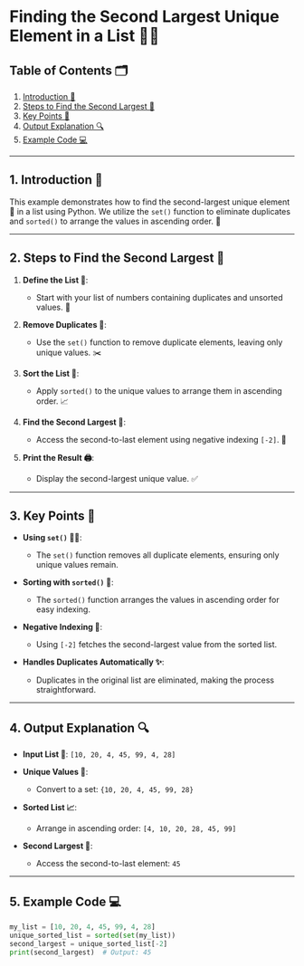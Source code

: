 # Finding the Second Largest Unique Element in a List 🥈✨

## Table of Contents 🗂️  
1. [Introduction 📘](#1-introduction-📘)  
2. [Steps to Find the Second Largest 🚀](#2-steps-to-find-the-second-largest-🚀)  
3. [Key Points 🌟](#3-key-points-🌟)  
4. [Output Explanation 🔍](#4-output-explanation-🔍)  
5. [Example Code 💻](#5-example-code-💻)  

---

## 1. Introduction 📘  
This example demonstrates how to find the second-largest unique element 🥈 in a list using Python. We utilize the `set()` function to eliminate duplicates and `sorted()` to arrange the values in ascending order. 🌟

---

## 2. Steps to Find the Second Largest 🚀  

1. **Define the List 📝**:  
   - Start with your list of numbers containing duplicates and unsorted values. 🎯  

2. **Remove Duplicates 🔄**:  
   - Use the `set()` function to remove duplicate elements, leaving only unique values. ✂️  

3. **Sort the List 🧹**:  
   - Apply `sorted()` to the unique values to arrange them in ascending order. 📈  

4. **Find the Second Largest 🥈**:  
   - Access the second-to-last element using negative indexing `[-2]`. 🧮  

5. **Print the Result 🖨️**:  
   - Display the second-largest unique value. ✅  

---

## 3. Key Points 🌟  

- **Using `set()` 🚫🔁**:  
  - The `set()` function removes all duplicate elements, ensuring only unique values remain.  

- **Sorting with `sorted()` 🧹**:  
  - The `sorted()` function arranges the values in ascending order for easy indexing.  

- **Negative Indexing 🔢**:  
  - Using `[-2]` fetches the second-largest value from the sorted list.  

- **Handles Duplicates Automatically ✨**:  
  - Duplicates in the original list are eliminated, making the process straightforward.  

---

## 4. Output Explanation 🔍  

- **Input List 📝**: `[10, 20, 4, 45, 99, 4, 28]`  

- **Unique Values 🔄**:  
  - Convert to a set: `{10, 20, 4, 45, 99, 28}`  

- **Sorted List 📈**:  
  - Arrange in ascending order: `[4, 10, 20, 28, 45, 99]`  

- **Second Largest 🥈**:  
  - Access the second-to-last element: `45`  

---

## 5. Example Code 💻  
```python
my_list = [10, 20, 4, 45, 99, 4, 28]
unique_sorted_list = sorted(set(my_list))
second_largest = unique_sorted_list[-2]
print(second_largest)  # Output: 45

